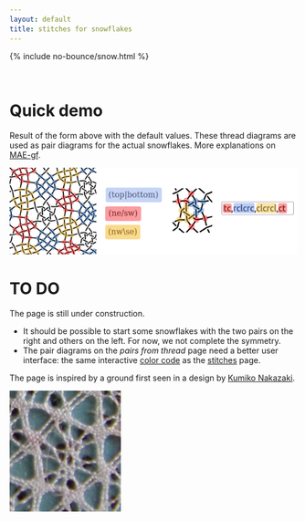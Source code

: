 ```yaml
---
layout: default
title: stitches for snowflakes
---
```


<script>{% include no-bounce/snow.js %}</script>
{% include no-bounce/snow.html %}

&nbsp;

Quick demo
==========

Result of the form above with the default values.
These thread diagrams are used as pair diagrams for the actual snowflakes.
More explanations on [MAE-gf](/MAE-gf/docs/snow-stitches/).

![ring-snowflakes.png](ring-snowflakes.png)



TO DO
=====

The page is still under construction.

* It should be possible to start some snowflakes with the two pairs on the right and others on the left. For now, we not complete the symmetry.
* The pair diagrams on the _pairs from thread_ page need a better user interface: the same interactive [color code](/GroundForge-help/color-rules) as the [stitches](../stitches) page.

The page is inspired by a ground first seen in a design by [Kumiko Nakazaki](https://www.librarything.com/work/27350193).

![sample](sample.png)